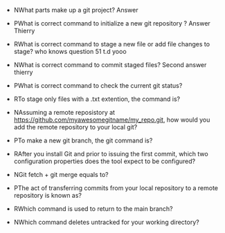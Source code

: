 - NWhat parts make up a git project? Answer

- PWhat is correct command to initialize a new git repository ?
  Answer Thierry

- RWhat is correct command to stage a new file or add file changes to stage? who knows
  question 51 t.d yooo
- NWhat is correct command to commit staged files?
  Second answer thierry
- PWhat is correct command to check the current git status?

- RTo stage only files with a .txt extention, the command is?

- NAssuming a remote reposistory at https://github.com/myawesomegitname/my_repo.git, how would you add the remote repository to your local git?

- PTo make a new git branch, the git command is?

- RAfter you install Git and prior to issuing the first commit, which two configuration properties does the tool expect to be configured?

- NGit fetch + git merge equals to?

- PThe act of transferring commits from your local repository to a remote repository is known as?

- RWhich command is used to return to the main branch?

- NWhich command deletes untracked for your working directory?
